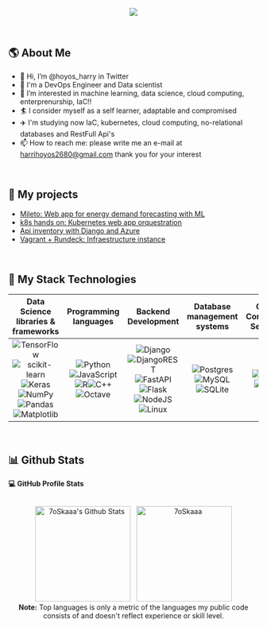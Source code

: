 <p align="center">
  <a href="https://github.com/DenverCoder1/readme-typing-svg"><img src="https://readme-typing-svg.herokuapp.com?lines=Data+Scientist;DevOps+Engineer;Python/Django+Developer;Software+Developer;Pasionate+About+Data;I+Love+Learning+New+Things;&center=true&width=500&height=50&color=A1A4B0"></a>
</p>
<br>


## :earth_americas: About Me
- :battery: Hi, I’m @hoyos_harry in Twitter
- :space_invader: I'm a DevOps Engineer and Data scientist
- 👀 I’m interested in machine learning, data science, cloud computing, enterprenurship, IaC!!
- :surfer: I consider myself as a self learner, adaptable and compromised 
- :airplane: I'm studying now IaC, kubernetes, cloud computing, no-relational databases and RestFull Api's
- 📫 How to reach me: please write me an e-mail at harrihoyos2680@gmail.com thank you for your interest 

<br>

## :milky_way: My projects
- <a href="https://github.com/Wiz80/Mileto">Mileto: Web app for energy demand forecasting with ML</a>
- <a href="https://github.com/Wiz80/k8s-hands-on/tree/master">k8s hands on: Kubernetes web app orquestration</a>
- <a href="https://github.com/Wiz80/Azure_Django_PostgreSql_Inventario_API">Api inventory with Django and Azure</a>
- <a href="https://github.com/Wiz80/practica-vagrant-rundeck-i2ds-devops">Vagrant + Rundeck: Infraestructure instance</a>

<br>

## :rocket: My Stack Technologies


|  Data Science libraries & frameworks |  Programming languages | Backend Development | Database management systems | Cloud Computing Services |
|:---:|:--:|:-:|:---------------------------:|:------------------------:|
| ![TensorFlow](https://img.shields.io/badge/TensorFlow-%23FF6F00.svg?style=for-the-badge&logo=TensorFlow&logoColor=white) ![scikit-learn](https://img.shields.io/badge/scikit--learn-%23F7931E.svg?style=for-the-badge&logo=scikit-learn&logoColor=white)![Keras](https://img.shields.io/badge/Keras-%23D00000.svg?style=for-the-badge&logo=Keras&logoColor=white)![NumPy](https://img.shields.io/badge/numpy-%23013243.svg?style=for-the-badge&logo=numpy&logoColor=white)![Pandas](https://img.shields.io/badge/pandas-%23150458.svg?style=for-the-badge&logo=pandas&logoColor=white)![Matplotlib](https://img.shields.io/badge/Matplotlib-%23#ffffff.svg?style=for-the-badge&logo=Matplotlib&logoColor=white) | ![Python](https://img.shields.io/badge/python-3670A0?style=for-the-badge&logo=python&logoColor=ffdd54)![JavaScript](https://img.shields.io/badge/javascript-%23323330.svg?style=for-the-badge&logo=javascript&logoColor=%23F7DF1E)![R](https://img.shields.io/badge/r-%23276DC3.svg?style=for-the-badge&logo=r&logoColor=white)![C++](https://img.shields.io/badge/c++-%2300599C.svg?style=for-the-badge&logo=c%2B%2B&logoColor=white)	![Octave](https://img.shields.io/badge/OCTAVE-darkblue?style=for-the-badge&logo=octave&logoColor=fcd683) | ![Django](https://img.shields.io/badge/django-%23092E20.svg?style=for-the-badge&logo=django&logoColor=white)![DjangoREST](https://img.shields.io/badge/DJANGO-REST-ff1709?style=for-the-badge&logo=django&logoColor=white&color=ff1709&labelColor=gray)![FastAPI](https://img.shields.io/badge/FastAPI-005571?style=for-the-badge&logo=fastapi)![Flask](https://img.shields.io/badge/flask-%23000.svg?style=for-the-badge&logo=flask&logoColor=white)![NodeJS](https://img.shields.io/badge/node.js-6DA55F?style=for-the-badge&logo=node.js&logoColor=white)![Linux](https://img.shields.io/badge/Linux-FCC624?style=for-the-badge&logo=linux&logoColor=black) |      ![Postgres](https://img.shields.io/badge/postgres-%23316192.svg?style=for-the-badge&logo=postgresql&logoColor=white)![MySQL](https://img.shields.io/badge/mysql-%2300f.svg?style=for-the-badge&logo=mysql&logoColor=white)![SQLite](https://img.shields.io/badge/sqlite-%2307405e.svg?style=for-the-badge&logo=sqlite&logoColor=white)     |            ![Azure](https://img.shields.io/badge/azure-%230072C6.svg?style=for-the-badge&logo=microsoftazure&logoColor=white)![AWS](https://img.shields.io/badge/AWS-%23FF9900.svg?style=for-the-badge&logo=amazon-aws&logoColor=white)           |

<br>


## 📊 Github Stats



  <summary><b>💻 GitHub Profile Stats</b></summary>
  <br/>
  
  <p align="center">
    <a href="https://github.com/anuraghazra/github-readme-stats"><img alt="7oSkaaa's Github Stats" src="https://github-readme-stats.vercel.app/api?username=wiz80&show_icons=true&count_private=true&theme=dracula" height="192px"/></a>
  &nbsp;
	  <img src="https://github-readme-stats.vercel.app/api/top-langs?username=wiz80&langs_count=10&show_icons=true&locale=en&layout=compact&theme=dracula" alt="7oSkaaa" height="192px"/>
  <br/>
  <b>Note:</b> Top languages is only a metric of the languages my public code consists of and doesn't reflect experience or skill level.
  </p>




<!---
Wiz80/Wiz80 is a ✨ special ✨ repository because its `README.md` (this file) appears on your GitHub profile.
You can click the Preview link to take a look at your changes.
--->
